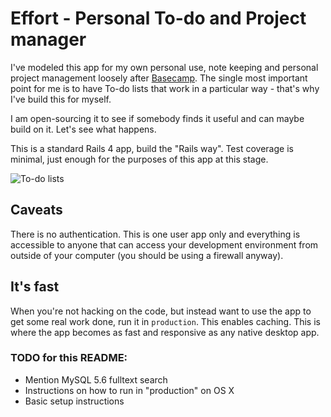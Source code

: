 # Effort - Personal To-do and Project manager

I've modeled this app for my own personal use, note keeping and personal project management loosely after [Basecamp](https://basecamp.com/). The single most important point for me is to have To-do lists that work in a particular way - that's why I've build this for myself.

I am open-sourcing it to see if somebody finds it useful and can maybe build on it. Let's see what happens.

This is a standard Rails 4 app, build the "Rails way". Test coverage is minimal, just enough for the purposes of this app at this stage.

![To-do lists](https://klevo.sk/wp-content/uploads/2015/05/effiort-todo-lists.png)

## Caveats

There is no authentication. This is one user app only and everything is accessible to anyone that can access your development environment from outside of your computer (you should be using a firewall anyway).

## It's fast

When you're not hacking on the code, but instead want to use the app to get some real work done, run it in `production`. This enables caching. This is where the app becomes as fast and responsive as any native desktop app.

### TODO for this README: 

- Mention MySQL 5.6 fulltext search
- Instructions on how to run in "production" on OS X
- Basic setup instructions

